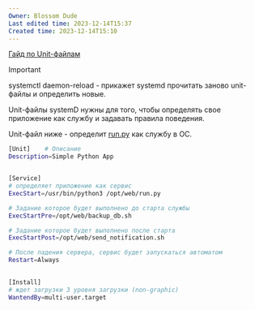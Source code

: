 ```yaml
---
Owner: Blossom Dude
Last edited time: 2023-12-14T15:37
Created time: 2023-12-14T15:10
---
```

[Гайд по Unit-файлам](https://linux-notes.org/pishem-systemd-unit-fajl/)

> [!important]  
> systemctl daemon-reload - прикажет systemd прочитать заново unit-файлы и определить новые.  

  

Unit-файлы systemD нужны для того, чтобы определять свое приложение как службу и задавать правила поведения.

  

Unit-файл ниже - определит [run.py](http://run.py) как службу в ОС.

```Bash
[Unit]    # Описание
Description=Simple Python App


[Service]
# определяет приложение как сервис
ExecStart=/usr/bin/python3 /opt/web/run.py

# Задание которое будет выполнено до старта службы
ExecStartPre=/opt/web/backup_db.sh

# Задание которое будет выполнено после старта
ExecStartPost=/opt/web/send_notification.sh

# После падения сервера, сервис будет запускаться автоматом
Restart=Always

         
[Install]
# ждет загрузки 3 уровня загрузки (non-graphic)
WantendBy=multi-user.target 
```